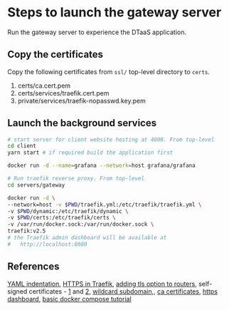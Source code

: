 # Steps to launch the gateway server

Run the gateway server to experience the DTaaS application.

## Copy the certificates

Copy the following certificates from `ssl/` top-level directory to `certs`.

1) certs/ca.cert.pem
1) certs/services/traefik.cert.pem
1) private/services/traefik-nopasswd.key.pem

## Launch the background services

```bash
# start server for client website hosting at 4000. From top-level
cd client
yarn start # if required build the application first

docker run -d --name=grafana --network=host grafana/grafana

# Run traefik reverse proxy. From top-level
cd servers/gateway

docker run -d \            
--network=host -v $PWD/traefik.yml:/etc/traefik/traefik.yml \
-v $PWD/dynamic:/etc/traefik/dynamic \
-v $PWD/certs:/etc/traefik/certs \
-v /var/run/docker.sock:/var/run/docker.sock \
traefik:v2.5
# the Traefik admin dashboard will be available at
#   http://localhost:8080

```

## References

[YAML indentation](https://community.traefik.io/t/the-service-myservice-file-does-not-exist/2133), [HTTPS in Traefik](https://doc.traefik.io/traefik/https/overview/), [adding tls option to routers](https://traefik.io/blog/traefik-2-tls-101-23b4fbee81f1/), self-signed certificates - [1](https://kevinquillen.com/setting-traefik-2-local-ssl-certificate) and [2](https://community.traefik.io/t/use-traefik-with-self-signed-certificate/8733), [wildcard subdomain](https://stackoverflow.com/questions/58141564/traefik-v2-get-wildcard-certificate),, [ca certificates](https://community.traefik.io/t/use-traefik-with-self-signed-certificate/8733), [https dashboard](https://dev.to/karvounis/advanced-traefik-configuration-tutorial-tls-dashboard-ping-metrics-authentication-and-more-4doh), [basic docker compose tutorial](https://medium.com/@containeroo/traefik-2-0-docker-a-simple-step-by-step-guide-e0be0c17cfa5)
